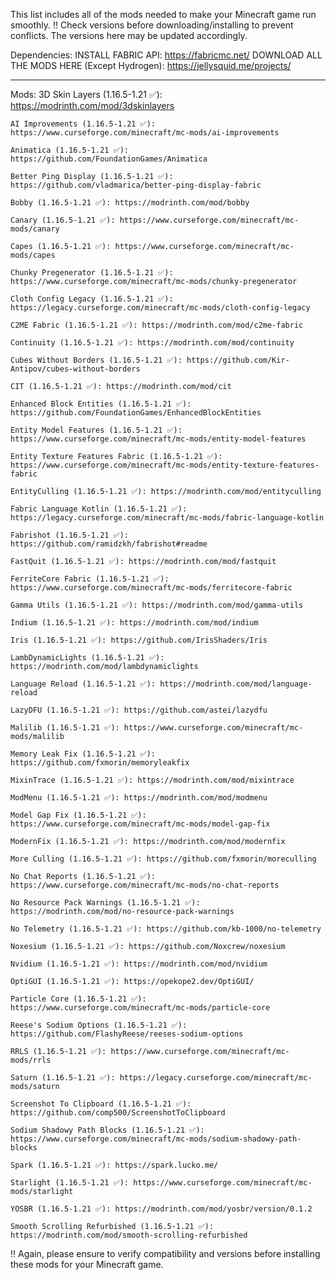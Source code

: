 This list includes all of the mods needed to make your Minecraft game run smoothly. 
‼️ Check versions before downloading/installing to prevent conflicts. 
The versions here may be updated accordingly.

Dependencies:
INSTALL FABRIC API: https://fabricmc.net/
DOWNLOAD ALL THE MODS HERE (Except Hydrogen): https://jellysquid.me/projects/

-----

Mods:
    3D Skin Layers (1.16.5-1.21 ✅): https://modrinth.com/mod/3dskinlayers
    
    AI Improvements (1.16.5-1.21 ✅): https://www.curseforge.com/minecraft/mc-mods/ai-improvements
    
    Animatica (1.16.5-1.21 ✅): https://github.com/FoundationGames/Animatica
    
    Better Ping Display (1.16.5-1.21 ✅): https://github.com/vladmarica/better-ping-display-fabric
    
    Bobby (1.16.5-1.21 ✅): https://modrinth.com/mod/bobby
    
    Canary (1.16.5-1.21 ✅): https://www.curseforge.com/minecraft/mc-mods/canary
    
    Capes (1.16.5-1.21 ✅): https://www.curseforge.com/minecraft/mc-mods/capes
    
    Chunky Pregenerator (1.16.5-1.21 ✅): https://www.curseforge.com/minecraft/mc-mods/chunky-pregenerator
    
    Cloth Config Legacy (1.16.5-1.21 ✅): https://legacy.curseforge.com/minecraft/mc-mods/cloth-config-legacy
    
    C2ME Fabric (1.16.5-1.21 ✅): https://modrinth.com/mod/c2me-fabric
    
    Continuity (1.16.5-1.21 ✅): https://modrinth.com/mod/continuity
    
    Cubes Without Borders (1.16.5-1.21 ✅): https://github.com/Kir-Antipov/cubes-without-borders
    
    CIT (1.16.5-1.21 ✅): https://modrinth.com/mod/cit
    
    Enhanced Block Entities (1.16.5-1.21 ✅): https://github.com/FoundationGames/EnhancedBlockEntities
    
    Entity Model Features (1.16.5-1.21 ✅): https://www.curseforge.com/minecraft/mc-mods/entity-model-features
    
    Entity Texture Features Fabric (1.16.5-1.21 ✅): https://www.curseforge.com/minecraft/mc-mods/entity-texture-features-fabric
    
    EntityCulling (1.16.5-1.21 ✅): https://modrinth.com/mod/entityculling
    
    Fabric Language Kotlin (1.16.5-1.21 ✅): https://legacy.curseforge.com/minecraft/mc-mods/fabric-language-kotlin
    
    Fabrishot (1.16.5-1.21 ✅): https://github.com/ramidzkh/fabrishot#readme
    
    FastQuit (1.16.5-1.21 ✅): https://modrinth.com/mod/fastquit
    
    FerriteCore Fabric (1.16.5-1.21 ✅): https://www.curseforge.com/minecraft/mc-mods/ferritecore-fabric
    
    Gamma Utils (1.16.5-1.21 ✅): https://modrinth.com/mod/gamma-utils
    
    Indium (1.16.5-1.21 ✅): https://modrinth.com/mod/indium
    
    Iris (1.16.5-1.21 ✅): https://github.com/IrisShaders/Iris
    
    LambDynamicLights (1.16.5-1.21 ✅): https://modrinth.com/mod/lambdynamiclights
    
    Language Reload (1.16.5-1.21 ✅): https://modrinth.com/mod/language-reload
    
    LazyDFU (1.16.5-1.21 ✅): https://github.com/astei/lazydfu
    
    Malilib (1.16.5-1.21 ✅): https://www.curseforge.com/minecraft/mc-mods/malilib
    
    Memory Leak Fix (1.16.5-1.21 ✅): https://github.com/fxmorin/memoryleakfix
    
    MixinTrace (1.16.5-1.21 ✅): https://modrinth.com/mod/mixintrace
    
    ModMenu (1.16.5-1.21 ✅): https://modrinth.com/mod/modmenu
    
    Model Gap Fix (1.16.5-1.21 ✅): https://www.curseforge.com/minecraft/mc-mods/model-gap-fix
    
    ModernFix (1.16.5-1.21 ✅): https://modrinth.com/mod/modernfix
    
    More Culling (1.16.5-1.21 ✅): https://github.com/fxmorin/moreculling
    
    No Chat Reports (1.16.5-1.21 ✅): https://www.curseforge.com/minecraft/mc-mods/no-chat-reports
    
    No Resource Pack Warnings (1.16.5-1.21 ✅): https://modrinth.com/mod/no-resource-pack-warnings
    
    No Telemetry (1.16.5-1.21 ✅): https://github.com/kb-1000/no-telemetry
    
    Noxesium (1.16.5-1.21 ✅): https://github.com/Noxcrew/noxesium
    
    Nvidium (1.16.5-1.21 ✅): https://modrinth.com/mod/nvidium
    
    OptiGUI (1.16.5-1.21 ✅): https://opekope2.dev/OptiGUI/
    
    Particle Core (1.16.5-1.21 ✅): https://www.curseforge.com/minecraft/mc-mods/particle-core
    
    Reese's Sodium Options (1.16.5-1.21 ✅): https://github.com/FlashyReese/reeses-sodium-options
    
    RRLS (1.16.5-1.21 ✅): https://www.curseforge.com/minecraft/mc-mods/rrls
    
    Saturn (1.16.5-1.21 ✅): https://legacy.curseforge.com/minecraft/mc-mods/saturn
    
    Screenshot To Clipboard (1.16.5-1.21 ✅): https://github.com/comp500/ScreenshotToClipboard
    
    Sodium Shadowy Path Blocks (1.16.5-1.21 ✅): https://www.curseforge.com/minecraft/mc-mods/sodium-shadowy-path-blocks
    
    Spark (1.16.5-1.21 ✅): https://spark.lucko.me/
    
    Starlight (1.16.5-1.21 ✅): https://www.curseforge.com/minecraft/mc-mods/starlight
    
    YOSBR (1.16.5-1.21 ✅): https://modrinth.com/mod/yosbr/version/0.1.2
    
    Smooth Scrolling Refurbished (1.16.5-1.21 ✅): https://modrinth.com/mod/smooth-scrolling-refurbished

‼️ Again, please ensure to verify compatibility and versions before installing these mods for your Minecraft game.
